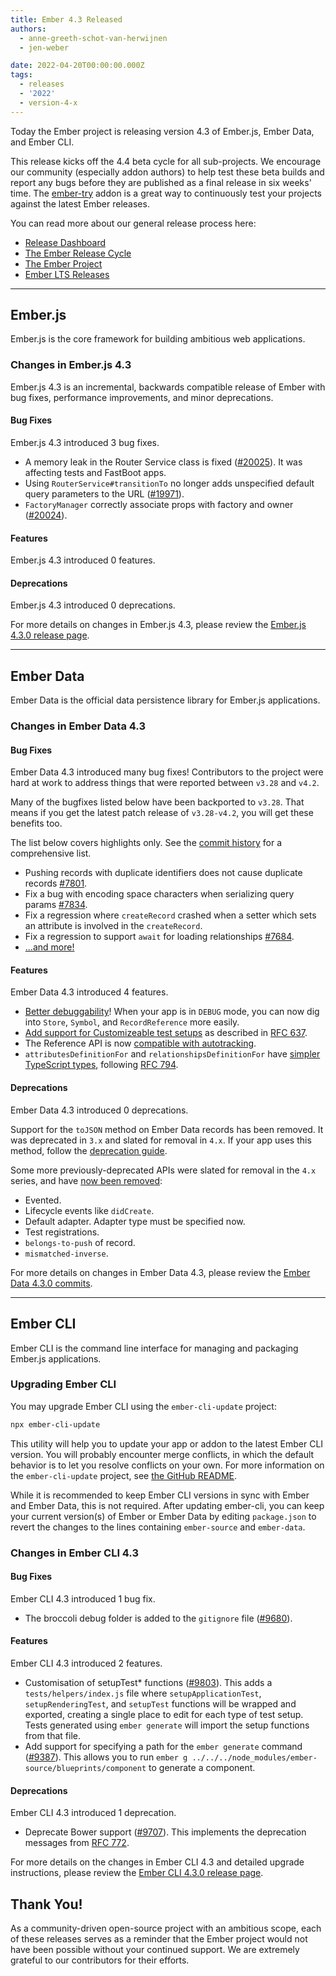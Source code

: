 ```yaml
---
title: Ember 4.3 Released
authors:
  - anne-greeth-schot-van-herwijnen
  - jen-weber

date: 2022-04-20T00:00:00.000Z
tags:
  - releases
  - '2022'
  - version-4-x
---
```


Today the Ember project is releasing version 4.3 of Ember.js, Ember Data, and Ember CLI.

This release kicks off the 4.4 beta cycle for all sub-projects. We encourage our community (especially addon authors) to help test these beta builds and report any bugs before they are published as a final release in six weeks' time. The [ember-try](https://github.com/ember-cli/ember-try) addon is a great way to continuously test your projects against the latest Ember releases.

You can read more about our general release process here:

- [Release Dashboard](http://emberjs.com/releases/)
- [The Ember Release Cycle](https://blog.emberjs.com/new-ember-release-process/)
- [The Ember Project](https://blog.emberjs.com/ember-project-at-2-0/)
- [Ember LTS Releases](https://blog.emberjs.com/announcing-embers-first-lts/)

---

## Ember.js

Ember.js is the core framework for building ambitious web applications.

### Changes in Ember.js 4.3

Ember.js 4.3 is an incremental, backwards compatible release of Ember with bug fixes, performance improvements, and minor deprecations.

#### Bug Fixes

Ember.js 4.3 introduced 3 bug fixes.

- A memory leak in the Router Service class is fixed ([#20025](https://github.com/emberjs/ember.js/pull/20025)). It was affecting tests and FastBoot apps.
- Using `RouterService#transitionTo` no longer adds unspecified default query parameters to the URL ([#19971](https://github.com/emberjs/ember.js/pull/19971)).
- `FactoryManager` correctly associate props with factory and owner ([#20024](https://github.com/emberjs/ember.js/pull/20024)).

#### Features

Ember.js 4.3 introduced 0 features.

#### Deprecations

Ember.js 4.3 introduced 0 deprecations.

<!-- Block end -->

For more details on changes in Ember.js 4.3, please review the [Ember.js 4.3.0 release page](https://github.com/emberjs/ember.js/releases/tag/v4.3.0).

---

## Ember Data

Ember Data is the official data persistence library for Ember.js applications.

### Changes in Ember Data 4.3

#### Bug Fixes

Ember Data 4.3 introduced many bug fixes! Contributors to the project
were hard at work to address things that were reported between `v3.28` and
`v4.2`.

Many of the bugfixes listed below have been backported to
`v3.28`. That means if you get the latest patch release of `v3.28-v4.2`,
you will get these benefits too.

The list below covers highlights only. See the [commit history](https://github.com/emberjs/data/compare/v4.2.0...v4.3.0) for a comprehensive list.

- Pushing records with duplicate identifiers does not cause duplicate records
[#7801](https://github.com/emberjs/data/pull/7801).
- Fix a bug with encoding space characters when serializing query params
[#7834](https://github.com/emberjs/data/pull/7834).
- Fix a regression where `createRecord` crashed when a setter which sets an
attribute is involved in the `createRecord`.
- Fix a regression to support `await` for loading relationships
[#7684](https://github.com/emberjs/data/issues/7684).
- [...and more!](https://github.com/emberjs/data/compare/v4.2.0...v4.3.0)

#### Features

Ember Data 4.3 introduced 4 features.

- [Better debuggability](https://github.com/emberjs/data/pull/7227)! When your
app is in `DEBUG` mode, you can now dig into `Store`, `Symbol`, and
`RecordReference` more easily.
- [Add support for Customizeable test setups](https://github.com/emberjs/data/pull/7887)
as described in [RFC 637](https://emberjs.github.io/rfcs/0637-customizable-test-setups.html).
- The Reference API is now [compatible with autotracking](https://github.com/emberjs/data/pull/7796).
- `attributesDefinitionFor` and `relationshipsDefinitionFor` have
[simpler TypeScript types](https://github.com/emberjs/data/pull/7867/files),
following [RFC 794](https://emberjs.github.io/rfcs/0794-ember-data-schema-definition-service-simplify.html).

#### Deprecations

Ember Data 4.3 introduced 0 deprecations.

Support for the `toJSON` method on Ember Data records has been removed. It was deprecated in `3.x` and slated for removal in `4.x`.
If your app uses this method, follow the [deprecation guide](https://deprecations.emberjs.com/ember-data/v3.x/#toc_record-toJSON).

Some more previously-deprecated APIs were slated for removal in the `4.x`
series, and have [now been removed](https://github.com/emberjs/data/pull/7861):

- Evented.
- Lifecycle events like `didCreate`.
- Default adapter. Adapter type must be specified now.
- Test registrations.
- `belongs-to-push` of record.
- `mismatched-inverse`.

For more details on changes in Ember Data 4.3, please review the
[Ember Data 4.3.0 commits](https://github.com/emberjs/data/compare/v4.2.0...v4.3.0).

---

## Ember CLI

Ember CLI is the command line interface for managing and packaging Ember.js applications.

### Upgrading Ember CLI

You may upgrade Ember CLI using the `ember-cli-update` project:

```bash
npx ember-cli-update
```

This utility will help you to update your app or addon to the latest Ember CLI version. You will probably encounter merge conflicts, in which the default behavior is to let you resolve conflicts on your own. For more information on the `ember-cli-update` project, see [the GitHub README](https://github.com/ember-cli/ember-cli-update).

While it is recommended to keep Ember CLI versions in sync with Ember and Ember Data, this is not required. After updating ember-cli, you can keep your current version(s) of Ember or Ember Data by editing `package.json` to revert the changes to the lines containing `ember-source` and `ember-data`.

### Changes in Ember CLI 4.3

#### Bug Fixes

Ember CLI 4.3 introduced 1 bug fix.

- The broccoli debug folder is added to the `gitignore` file ([#9680](https://github.com/ember-cli/ember-cli/pull/9680)).

#### Features

Ember CLI 4.3 introduced 2 features.

- Customisation of setupTest\* functions ([#9803](https://github.com/ember-cli/ember-cli/pull/9803)). This adds a `tests/helpers/index.js` file where `setupApplicationTest`, `setupRenderingTest`, and `setupTest` functions will be wrapped and exported, creating a single place to edit for each type of test setup. Tests generated using `ember generate` will import the setup functions from that file.
- Add support for specifying a path for the `ember generate` command ([#9387](https://github.com/ember-cli/ember-cli/pull/9387)). This allows you to run `ember g ../../../node_modules/ember-source/blueprints/component` to generate a component.

#### Deprecations

Ember CLI 4.3 introduced 1 deprecation.

- Deprecate Bower support ([#9707](https://github.com/ember-cli/ember-cli/pull/9707)). This implements the deprecation messages from [RFC 772](https://github.com/bertdeblock/rfcs/blob/deprecate-bower-apis/text/0772-deprecate-bower-support.md).

For more details on the changes in Ember CLI 4.3 and detailed upgrade
instructions, please review the [Ember CLI 4.3.0 release page](https://github.com/ember-cli/ember-cli/releases/tag/v4.3.0).

## Thank You!

As a community-driven open-source project with an ambitious scope, each of these releases serves as a reminder that the Ember project would not have been possible without your continued support. We are extremely grateful to our contributors for their efforts.
